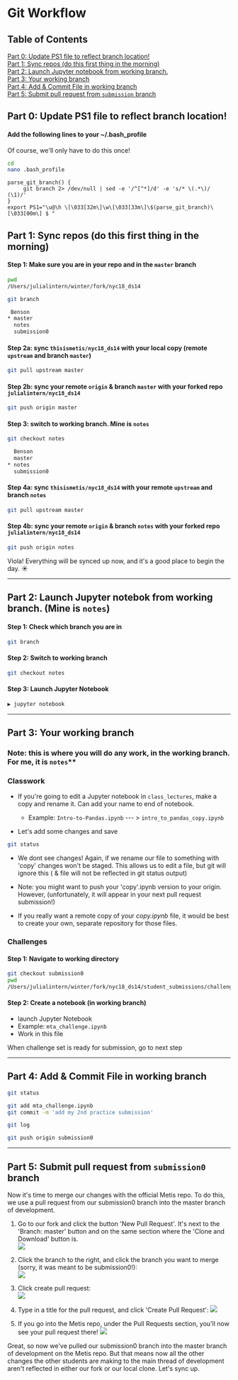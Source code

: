 # Git Workflow

## Table of Contents

[Part 0:  Update PS1 file to reflect branch location!](#section-a)  
[Part 1:  Sync repos (do this first thing in the morning)](#section-b)  
[Part 2:  Launch Jupyter notebook from working branch.  ](#section-c)  
[Part 3:  Your working branch](#section-d)  
[Part 4:  Add & Commit File in working branch](#section-e)  
[Part 5:  Submit pull request from `submission` branch](#section-f)  
 
## <a name="section-a"></a>Part 0:  Update PS1 file to reflect branch location!
#### Add the following lines to your ~/.bash_profile
Of course, we'll only have to do this once!

```bash
cd 
nano .bash_profile
```

```
parse_git_branch() {
     git branch 2> /dev/null | sed -e '/^[^*]/d' -e 's/* \(.*\)/ (\1)/'
}
export PS1="\u@\h \[\033[32m\]\w\[\033[33m\]\$(parse_git_branch)\[\033[00m\] $ "
```

## <a name="section-b"></a>Part 1:  Sync repos (do this first thing in the morning)
#### Step 1:  Make sure you are in your repo and in the `master` branch

```bash
pwd
/Users/julialintern/winter/fork/nyc18_ds14
```  

```bash
git branch
```  

```bash
 Benson
* master
  notes
  submission0
```
  
#### Step 2a:  sync `thisismetis/nyc18_ds14` with your local copy (remote `upstream` and branch `master`)
```bash
git pull upstream master
```

#### Step 2b:  sync your remote `origin` & branch `master` with your forked repo `julialintern/nyc18_ds14`
```bash
git push origin master
```

#### Step 3:  switch to working branch.  Mine is `notes`
```bash
git checkout notes
```
```bash
  Benson
  master
* notes
  submission0
```
#### Step 4a:   sync `thisismetis/nyc18_ds14` with your remote `upstream` and branch `notes`
```bash
git pull upstream master
```
#### Step 4b:  sync your remote `origin` & branch `notes` with your forked repo `julialintern/nyc18_ds14`
```bash
git push origin notes
```

Viola!  Everything will be synced up now, and it's a good place to begin the day.  :sunny:

---

## <a name="section-c"></a>Part 2:  Launch Jupyter notebok from working branch.  (Mine is `notes`)

#### Step 1:  Check which branch you are in  
```bash
git branch
``` 

#### Step 2:  Switch to working branch 
```bash
git checkout notes
```


#### Step 3:  Launch Jupyter Notebook
```bash
▶ jupyter notebook
```

---

## <a name="section-d"></a>Part 3:  Your working branch

### Note:  this is where you will do any work, in the working branch.  For me, it is `notes`**  

### Classwork
 * If you're going to edit a Jupyter notebook in `class_lectures`, make a copy and rename it.  Can add your name to end of notebook.  
   * Example:  `Intro-to-Pandas.ipynb` --- > `intro_to_pandas_copy.ipynb`
   
* Let's add some changes and save 

```bash
git status
```
*  We dont see changes!  Again, if we rename our file to something with 'copy' changes won't be staged. 
This allows us to edit a file, but git will ignore this ( & file will not be reflected in git status output)

* Note: you might want to push your 'copy'.ipynb version to your origin.  However, (unfortunately, it will appear in 
your next pull request submission!) 

* If you really want a remote copy of your *copy.ipynb* file, it would be best to create your own, separate repository for those files. 


### Challenges

 
#### Step 1:  Navigate to working directory
```bash
git checkout submission0
pwd
/Users/julialintern/winter/fork/nyc18_ds14/student_submissions/challenges/00_practice/lintern_julia         
```

#### Step 2:  Create a notebook (in working branch)
 * launch Jupyter Notebook
 * Example:  `mta_challenge.ipynb`
 * Work in this file

When challenge set is ready for submission, go to next step

---

## <a name="section-e"></a>Part 4:  Add & Commit File in working branch


```bash
git status 
```
```bash
git add mta_challenge.ipynb
git commit -m 'add my 2nd practice submission'
```

```bash
git log
```

```bash
git push origin submission0
```
---

## <a name="section-f"></a>Part 5:  Submit pull request from `submission0` branch


Now it's time to merge our changes with the official Metis repo. To do this, we use a pull request from our submission0 branch into the master branch of development.

1. Go to our fork and click the button 'New Pull Request'. It's next to the 'Branch: master' button and on the same section where the 'Clone and Download' button is.  
![](img/click_pull_req.png)

2. Click the branch to the right, and click the branch you want to merge (sorry, it was meant to be submission0!):  
![](img/pr_click_sub1.png)

3. Click create pull request:  
 ![](img/create_pr.png)

4. Type in a title for the pull request, and click 'Create Pull Request':
 ![](img/submit_pr.png)
 
5. If you go into the Metis repo, under the Pull Requests section, you'll now see your pull request there!
 ![](img/prs.png)
 
Great, so now we've pulled our submission0 branch into the master branch of development on the Metis repo. But that means now all the other changes the other students are making to the main thread of development aren't reflected in either our fork or our local clone. Let's sync up.


